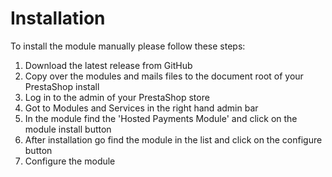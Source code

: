 Installation
============

To install the module manually please follow these steps:
1. Download the latest release from GitHub
2. Copy over the modules and mails files to the document root of your PrestaShop install
3. Log in to the admin of your PrestaShop store
4. Got to Modules and Services in the right hand admin bar
5. In the module find the 'Hosted Payments Module' and click on the module install button
6. After installation go find the module in the list and click on the configure button
7. Configure the module